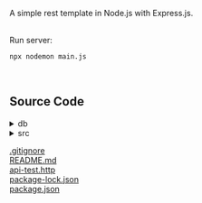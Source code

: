 A simple rest template in Node.js with Express.js.\
&nbsp;

Run server:

```
npx nodemon main.js
```

&nbsp;

## Source Code

<details>
<summary>db</summary>

> &nbsp;&nbsp;&nbsp;[database.sqlite3](https://github.com/Nucoco/rest-express/blob/master/db/database.sqlite3)

</details>

<details>
<summary>src</summary>

>  <details>
>  <summary>controllers</summary>
>
> > &nbsp;[tasks.js](https://github.com/Nucoco/rest-express/blob/master/src/controllers/tasks.js)\
> > &nbsp;[users.js](https://github.com/Nucoco/rest-express/blob/master/src/controllers/user.js)
>
>  </details>

> <details>
> <summary>models</summary>
>
> > &nbsp;[task.js](https://github.com/Nucoco/rest-express/blob/master/src/models/task.js)\
> > &nbsp;[user.js](https://github.com/Nucoco/rest-express/blob/master/src/models/user.js)
>
> </details>

> <details>
> <summary>routes</summary>
>
> > &nbsp;[tasks.js](https://github.com/Nucoco/rest-express/blob/master/src/routes/tasks.js)\
> > &nbsp;[users.js](https://github.com/Nucoco/rest-express/blob/master/src/routes/users.js)
>
> </details>

> &nbsp;&nbsp;&nbsp;[main.js](https://github.com/Nucoco/rest-express/blob/master/src/main.js)

</details>

[.gitignore](https://github.com/Nucoco/rest-express/blob/master/.gitignore)\
[README.md](https://github.com/Nucoco/rest-express/blob/master/README.md)\
[api-test.http](https://github.com/Nucoco/rest-express/blob/master/api-test.http)\
[package-lock.json](https://github.com/Nucoco/rest-express/blob/master/package-lock.json)\
[package.json](https://github.com/Nucoco/rest-express/blob/master/package.json)
